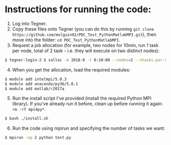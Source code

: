 # Instructions for running the code:
1. Log into Tegner.
2. Copy these files onto Tegner (you can do this by running `git clone https://github.com/molguin92/PDC_Test_PythonMatlabMPI.git`), then move into the folder: `cd PDC_Test_PythonMatlabMPI`.
3. Request a job allocation (for example, two nodes for 10min, run 1 task per node, total of 2 task - i.e. they will execute on two distinct nodes):
```bash
$ tegner-login-2 $ salloc -A 2018-8 -t 0:10:00 --nodes=2 --ntasks-per-node=1
``` 
4. When you get the allocation, load the required modules:
```bash
$ module add intelmpi/5.0.3
$ module add anaconda/py36/5.0.1
$ module add matlab/r2017a
```
5. Run the install script I've provided (install the required Python MPI library). If you've already run it before, clean up before running it again: `rm -rf mpi4py*`.
```bash
$ bash ./install.sh
```
6. Run the code using mpirun and specifying the number of tasks we want:
```bash
$ mpirun -np 2 python test.py
```
